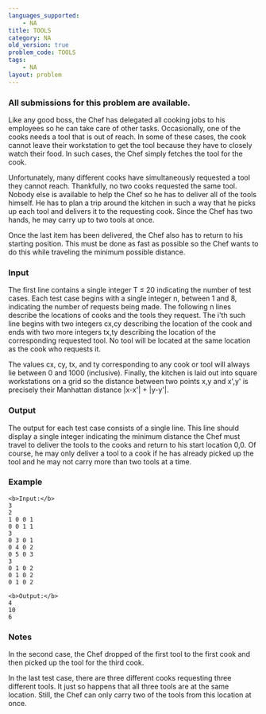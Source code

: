 ```yaml
---
languages_supported:
    - NA
title: TOOLS
category: NA
old_version: true
problem_code: TOOLS
tags:
    - NA
layout: problem
---
```

###  All submissions for this problem are available. 

Like any good boss, the Chef has delegated all cooking jobs to his employees so he can take care of other tasks. Occasionally, one of the cooks needs a tool that is out of reach. In some of these cases, the cook cannot leave their workstation to get the tool because they have to closely watch their food. In such cases, the Chef simply fetches the tool for the cook.

Unfortunately, many different cooks have simultaneously requested a tool they cannot reach. Thankfully, no two cooks requested the same tool. Nobody else is available to help the Chef so he has to deliver all of the tools himself. He has to plan a trip around the kitchen in such a way that he picks up each tool and delivers it to the requesting cook. Since the Chef has two hands, he may carry up to two tools at once.

Once the last item has been delivered, the Chef also has to return to his starting position. This must be done as fast as possible so the Chef wants to do this while traveling the minimum possible distance.

### Input

The first line contains a single integer T ≤ 20 indicating the number of test cases. Each test case begins with a single integer n, between 1 and 8, indicating the number of requests being made. The following n lines describe the locations of cooks and the tools they request. The i'th such line begins with two integers cx,cy describing the location of the cook and ends with two more integers tx,ty describing the location of the corresponding requested tool. No tool will be located at the same location as the cook who requests it.

The values cx, cy, tx, and ty corresponding to any cook or tool will always lie between 0 and 1000 (inclusive). Finally, the kitchen is laid out into square workstations on a grid so the distance between two points x,y and x',y' is precisely their Manhattan distance |x-x'| + |y-y'|.

### Output

The output for each test case consists of a single line. This line should display a single integer indicating the minimum distance the Chef must travel to deliver the tools to the cooks and return to his start location 0,0. Of course, he may only deliver a tool to a cook if he has already picked up the tool and he may not carry more than two tools at a time.

### Example

```
<b>Input:</b>
3
2
1 0 0 1
0 0 1 1
3
0 3 0 1
0 4 0 2
0 5 0 3
3
0 1 0 2
0 1 0 2
0 1 0 2

<b>Output:</b>
4
10
6

```
### Notes

In the second case, the Chef dropped of the first tool to the first cook and then picked up the tool for the third cook.

In the last test case, there are three different cooks requesting three different tools. It just so happens that all three tools are at the same location. Still, the Chef can only carry two of the tools from this location at once.